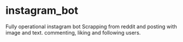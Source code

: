 # instagram_bot
Fully operational instagram bot
Scrapping from reddit and posting with image and text. commenting, liking and following users.

